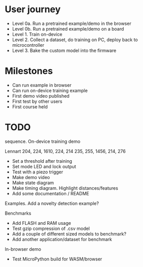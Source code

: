 

# User journey

- Level 0a. Run a pretrained example/demo in the browser
- Level 0b. Run a pretrained example/demo on a board
- Level 1. Train on-device
- Level 2. Collect a dataset, do training on PC, deploy back to microcontroller
- Level 3. Bake the custom model into the firmware

# Milestones

- Can run example in browser
- Can run on-device training example
- First demo video published
- First test by other users
- First course held

# TODO

sequence. On-device training demo

Lennart
204, 224, 1610, 224, 214
235, 255, 1456, 214, 276

- Set a threshold after training
- Set mode LED and lock output 
- Test with a piezo trigger
- Make demo video
- Make state diagram
- Make timing diagram. Highlight distances/features
- Add some documentation / README

Examples. Add a novelty detection example?

Benchmarks

- Add FLASH and RAM usage
- Test gzip compression of .csv model
- Add a couple of different sized models to benchmark?
- Add another application/dataset for benchmark

In-browser demo

- Test MicroPython build for WASM/browser
